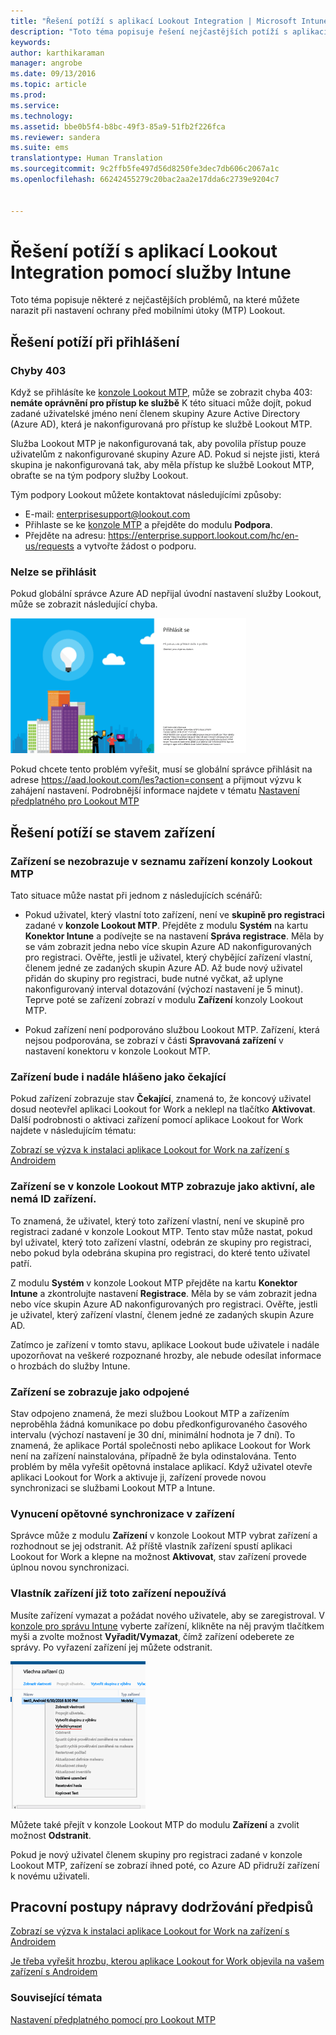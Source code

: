 ```yaml
---
title: "Řešení potíží s aplikací Lookout Integration | Microsoft Intune"
description: "Toto téma popisuje řešení nejčastějších potíží s aplikací Lookout Integration"
keywords: 
author: karthikaraman
manager: angrobe
ms.date: 09/13/2016
ms.topic: article
ms.prod: 
ms.service: 
ms.technology: 
ms.assetid: bbe0b5f4-b8bc-49f3-85a9-51fb2f226fca
ms.reviewer: sandera
ms.suite: ems
translationtype: Human Translation
ms.sourcegitcommit: 9c2ffb5fe497d56d8250fe3dec7db606c2067a1c
ms.openlocfilehash: 66242455279c20bac2aa2e17dda6c2739e9204c7


---
```


# Řešení potíží s aplikací Lookout Integration pomocí služby Intune
Toto téma popisuje některé z nejčastějších problémů, na které můžete narazit při nastavení ochrany před mobilními útoky (MTP) Lookout.
## Řešení potíží při přihlášení
### Chyby 403
Když se přihlásíte ke [konzole Lookout MTP](https://aad.lookout.com), může se zobrazit chyba 403: **nemáte oprávnění pro přístup ke službě** K této situaci může dojít, pokud zadané uživatelské jméno není členem skupiny Azure Active Directory (Azure AD), která je nakonfigurovaná pro přístup ke službě Lookout MTP.

Služba Lookout MTP je nakonfigurovaná tak, aby povolila přístup pouze uživatelům z nakonfigurované skupiny Azure AD. Pokud si nejste jisti, která skupina je nakonfigurovaná tak, aby měla přístup ke službě Lookout MTP, obraťte se na tým podpory služby Lookout.

Tým podpory Lookout můžete kontaktovat následujícími způsoby:

* E-mail: enterprisesupport@lookout.com
* Přihlaste se ke [konzole MTP](http://aad.lookout.com) a přejděte do modulu **Podpora**.
* Přejděte na adresu: https://enterprise.support.lookout.com/hc/en-us/requests a vytvořte žádost o podporu.

### Nelze se přihlásit
Pokud globální správce Azure AD nepřijal úvodní nastavení služby Lookout, může se zobrazit následující chyba.

![snímek přihlašovací obrazovky služby Lookout zobrazující chybu přihlášení](../media/mtp/lookout-mtp-consent-not-accepted-error.png)

Pokud chcete tento problém vyřešit, musí se globální správce přihlásit na adrese https://aad.lookout.com/les?action=consent a přijmout výzvu k zahájení nastavení. Podrobnější informace najdete v tématu [Nastavení předplatného pro Lookout MTP](set-up-your-subscription-with-lookout-mtp.md)

## Řešení potíží se stavem zařízení

### Zařízení se nezobrazuje v seznamu zařízení konzoly Lookout MTP

Tato situace může nastat při jednom z následujících scénářů:
* Pokud uživatel, který vlastní toto zařízení, není ve **skupině pro registraci** zadané v **konzole Lookout MTP**.  Přejděte z modulu **Systém** na kartu **Konektor Intune** a podívejte se na nastavení **Správa registrace**.  Měla by se vám zobrazit jedna nebo více skupin Azure AD nakonfigurovaných pro registraci.  Ověřte, jestli je uživatel, který chybějící zařízení vlastní, členem jedné ze zadaných skupin Azure AD.  Až bude nový uživatel přidán do skupiny pro registraci, bude nutné vyčkat, až uplyne nakonfigurovaný interval dotazování (výchozí nastavení je 5 minut). Teprve poté se zařízení zobrazí v modulu **Zařízení** konzoly Lookout MTP.

* Pokud zařízení není podporováno službou Lookout MTP.  Zařízení, která nejsou podporována, se zobrazí v části **Spravovaná zařízení** v nastavení konektoru v konzole Lookout MTP.

### Zařízení bude i nadále hlášeno jako **čekající**

Pokud zařízení zobrazuje stav **Čekající**, znamená to, že koncový uživatel dosud neotevřel aplikaci Lookout for Work a neklepl na tlačítko **Aktivovat**. Další podrobnosti o aktivaci zařízení pomocí aplikace Lookout for Work najdete v následujícím tématu:

[Zobrazí se výzva k instalaci aplikace Lookout for Work na zařízení s Androidem ](http://docs.microsoft.com/intune/enduser/you-are-prompted-to-install-lookout-for-work-android)

### Zařízení se v konzole Lookout MTP zobrazuje jako aktivní, ale nemá ID zařízení.  
To znamená, že uživatel, který toto zařízení vlastní, není ve skupině pro registraci zadané v konzole Lookout MTP.   Tento stav může nastat, pokud byl uživatel, který toto zařízení vlastní, odebrán ze skupiny pro registraci, nebo pokud byla odebrána skupina pro registraci, do které tento uživatel patří.

Z modulu **Systém** v konzole Lookout MTP přejděte na kartu **Konektor Intune** a zkontrolujte nastavení **Registrace**.  Měla by se vám zobrazit jedna nebo více skupin Azure AD nakonfigurovaných pro registraci.  Ověřte, jestli je uživatel, který zařízení vlastní, členem jedné ze zadaných skupin Azure AD.  

Zatímco je zařízení v tomto stavu, aplikace Lookout bude uživatele i nadále upozorňovat na veškeré rozpoznané hrozby, ale nebude odesílat informace o hrozbách do služby Intune.

### Zařízení se zobrazuje jako odpojené

Stav odpojeno znamená, že mezi službou Lookout MTP a zařízením neproběhla žádná komunikace po dobu předkonfigurovaného časového intervalu (výchozí nastavení je 30 dní, minimální hodnota je 7 dní). To znamená, že aplikace Portál společnosti nebo aplikace Lookout for Work není na zařízení nainstalována, případně že byla odinstalována. Tento problém by měla vyřešit opětovná instalace aplikací. Když uživatel otevře aplikaci Lookout for Work a aktivuje ji, zařízení provede novou synchronizaci se službami Lookout MTP a Intune.    

### Vynucení opětovné synchronizace v zařízení
Správce může z modulu **Zařízení** v konzole Lookout MTP vybrat zařízení a rozhodnout se jej odstranit.   Až příště vlastník zařízení spustí aplikaci Lookout for Work a klepne na možnost **Aktivovat**, stav zařízení provede úplnou novou synchronizaci.

### Vlastník zařízení již toto zařízení nepoužívá
Musíte zařízení vymazat a požádat nového uživatele, aby se zaregistroval.  V [konzole pro správu Intune](https://manage.microsoft.com) vyberte zařízení, klikněte na něj pravým tlačítkem myši a zvolte možnost **Vyřadit/Vymazat**, čímž zařízení odeberete ze správy. Po vyřazení zařízení jej můžete odstranit.

![snímek obrazovky modulu zařízení v konzole pro správu Intune se zobrazenými možnostmi vyřadit/vymazat](../media/mtp/mtp-retire-device-intune-console.png)

Můžete také přejít v konzole Lookout MTP do modulu **Zařízení** a zvolit možnost **Odstranit**.  

Pokud je nový uživatel členem skupiny pro registraci zadané v konzole Lookout MTP, zařízení se zobrazí ihned poté, co Azure AD přidruží zařízení k novému uživateli.

## Pracovní postupy nápravy dodržování předpisů
[Zobrazí se výzva k instalaci aplikace Lookout for Work na zařízení s Androidem]( http://docs.microsoft.com/intune/enduser/you-are-prompted-to-install-lookout-for-work-android)

[Je třeba vyřešit hrozbu, kterou aplikace Lookout for Work objevila na vašem zařízení s Androidem ](http://docs.microsoft.com/intune/enduser/you-need-to-resolve-a-threat-found-by-lookout-for-work-android)


### Související témata
[Nastavení předplatného pomocí pro Lookout MTP](set-up-your-subscription-with-lookout-mtp.md)



<!--HONumber=Sep16_HO2-->


